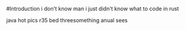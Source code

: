 #Introduction
i don't know man i just didn't know what to code in rust


































































java hot pics r35 bed threesomething anual sees
